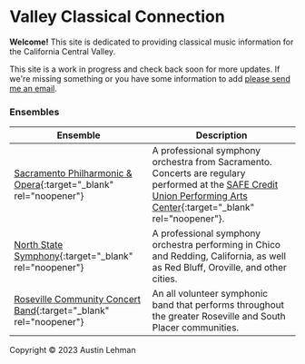 # Valley Classical Connection

**Welcome!** This site is dedicated to providing classical music 
information for the California Central Valley.

This site is a work in progress and check back soon for more updates. If 
we're missing something or you have some information to add [please send 
me an email](mailto:tidy.idea5709@fastmail.com).

### Ensembles

| Ensemble | Description |
| ------------- | ------------- |
| [Sacramento Philharmonic & Opera](https://www.sacphilopera.org/){:target="_blank" rel="noopener"} | A professional symphony orchestra from Sacramento. Concerts are regulary performed at the [SAFE Credit Union Performing Arts Center](https://safecreditunionconventioncenter.com/Facility/PerformingArtsCenter){:target="_blank" rel="noopener"}. |
| [North State Symphony](https://northstatesymphony.org/){:target="_blank" rel="noopener"} | A professional symphony orchestra performing in Chico and Redding, California, as well as Red Bluff, Oroville, and other cities. |
| [Roseville Community Concert Band](http://www.rosevilleband.com/){:target="_blank" rel="noopener"} | An all volunteer symphonic band that performs throughout the greater Roseville and South Placer communities. | 






Copyright © 2023 Austin Lehman
